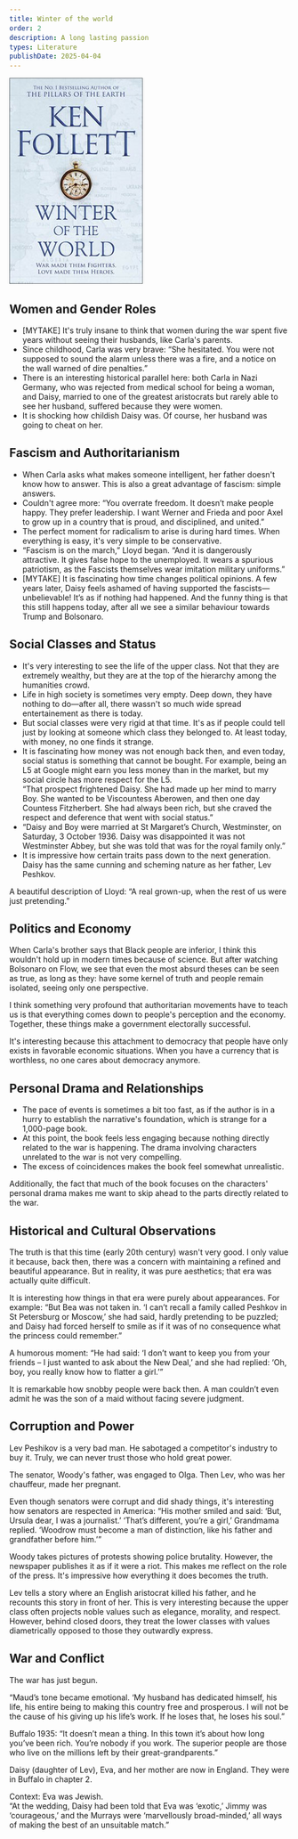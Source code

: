 ```yaml
---
title: Winter of the world
order: 2
description: A long lasting passion
types: Literature
publishDate: 2025-04-04
---
```


![alt text](image.png)

## Women and Gender Roles
- [MYTAKE] It's truly insane to think that women during the war spent five years without seeing their husbands, like Carla's parents.
- Since childhood, Carla was very brave: “She hesitated. You were not supposed to sound the alarm unless there was a fire, and a notice on the wall warned of dire penalties.”
- There is an interesting historical parallel here: both Carla in Nazi Germany, who was rejected from medical school for being a woman, and Daisy, married to one of the greatest aristocrats but rarely able to see her husband, suffered because they were women.
- It is shocking how childish Daisy was. Of course, her husband was going to cheat on her.

## Fascism and Authoritarianism
- When Carla asks what makes someone intelligent, her father doesn't know how to answer. This is also a great advantage of fascism: simple answers.
- Couldn't agree more: “You overrate freedom. It doesn’t make people happy. They prefer leadership. I want Werner and Frieda and poor Axel to grow up in a country that is proud, and disciplined, and united.”
- The perfect moment for radicalism to arise is during hard times. When everything is easy, it's very simple to be conservative.
- “Fascism is on the march,” Lloyd began. “And it is dangerously attractive. It gives false hope to the unemployed. It wears a spurious patriotism, as the Fascists themselves wear imitation military uniforms.”
- [MYTAKE] It is fascinating how time changes political opinions. A few years later, Daisy feels ashamed of having supported the fascists—unbelievable! It’s as if nothing had happened. And the funny thing is that this still happens today, after all we see a similar behaviour towards Trump and Bolsonaro.

## Social Classes and Status
- It's very interesting to see the life of the upper class. Not that they are extremely wealthy, but they are at the top of the hierarchy among the humanities crowd.
- Life in high society is sometimes very empty. Deep down, they have nothing to do—after all, there wassn't so much wide spread entertainement as there is today.
- But social classes were very rigid at that time. It's as if people could tell just by looking at someone which class they belonged to. At least today, with money, no one finds it strange.
- It is fascinating how money was not enough back then, and even today, social status is something that cannot be bought. For example, being an L5 at Google might earn you less money than in the market, but my social circle has more respect for the L5.  
“That prospect frightened Daisy. She had made up her mind to marry Boy. She wanted to be Viscountess Aberowen, and then one day Countess Fitzherbert. She had always been rich, but she craved the respect and deference that went with social status.”
- “Daisy and Boy were married at St Margaret’s Church, Westminster, on Saturday, 3 October 1936. Daisy was disappointed it was not Westminster Abbey, but she was told that was for the royal family only.”
- It is impressive how certain traits pass down to the next generation. Daisy has the same cunning and scheming nature as her father, Lev Peshkov.

A beautiful description of Lloyd: “A real grown-up, when the rest of us were just pretending.”

## Politics and Economy

When Carla's brother says that Black people are inferior, I think this wouldn't hold up in modern times because of science. But after watching Bolsonaro on Flow, we see that even the most absurd theses can be seen as true, as long as they: have some kernel of truth and people remain isolated, seeing only one perspective.

I think something very profound that authoritarian movements have to teach us is that everything comes down to people's perception and the economy. Together, these things make a government electorally successful.

It's interesting because this attachment to democracy that people have only exists in favorable economic situations. When you have a currency that is worthless, no one cares about democracy anymore.

## Personal Drama and Relationships
- The pace of events is sometimes a bit too fast, as if the author is in a hurry to establish the narrative's foundation, which is strange for a 1,000-page book.
- At this point, the book feels less engaging because nothing directly related to the war is happening. The drama involving characters unrelated to the war is not very compelling.
- The excess of coincidences makes the book feel somewhat unrealistic.

Additionally, the fact that much of the book focuses on the characters' personal drama makes me want to skip ahead to the parts directly related to the war.

## Historical and Cultural Observations

The truth is that this time (early 20th century) wasn't very good. I only value it because, back then, there was a concern with maintaining a refined and beautiful appearance. But in reality, it was pure aesthetics; that era was actually quite difficult.

It is interesting how things in that era were purely about appearances. For example: “But Bea was not taken in. ‘I can’t recall a family called Peshkov in St Petersburg or Moscow,’ she had said, hardly pretending to be puzzled; and Daisy had forced herself to smile as if it was of no consequence what the princess could remember.”

A humorous moment: “He had said: ‘I don’t want to keep you from your friends – I just wanted to ask about the New Deal,’ and she had replied: ‘Oh, boy, you really know how to flatter a girl.’”

It is remarkable how snobby people were back then. A man couldn’t even admit he was the son of a maid without facing severe judgment.

## Corruption and Power

Lev Peshikov is a very bad man. He sabotaged a competitor's industry to buy it. Truly, we can never trust those who hold great power.

The senator, Woody's father, was engaged to Olga. Then Lev, who was her chauffeur, made her pregnant.

Even though senators were corrupt and did shady things, it's interesting how senators are respected in America: “His mother smiled and said: ‘But, Ursula dear, I was a journalist.’ ‘That’s different, you’re a girl,’ Grandmama replied. ‘Woodrow must become a man of distinction, like his father and grandfather before him.’”

Woody takes pictures of protests showing police brutality. However, the newspaper publishes it as if it were a riot. This makes me reflect on the role of the press. It's impressive how everything it does becomes the truth.

Lev tells a story where an English aristocrat killed his father, and he recounts this story in front of her. This is very interesting because the upper class often projects noble values such as elegance, morality, and respect. However, behind closed doors, they treat the lower classes with values diametrically opposed to those they outwardly express.

## War and Conflict

The war has just begun.

“Maud’s tone became emotional. ‘My husband has dedicated himself, his life, his entire being to making this country free and prosperous. I will not be the cause of his giving up his life’s work. If he loses that, he loses his soul.”

Buffalo 1935: “It doesn’t mean a thing. In this town it’s about how long you’ve been rich. You’re nobody if you work. The superior people are those who live on the millions left by their great-grandparents.”

Daisy (daughter of Lev), Eva, and her mother are now in England. They were in Buffalo in chapter 2.

Context: Eva was Jewish.  
“At the wedding, Daisy had been told that Eva was ‘exotic,’ Jimmy was ‘courageous,’ and the Murrays were ‘marvellously broad-minded,’ all ways of making the best of an unsuitable match.”

